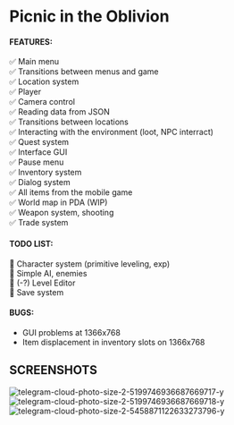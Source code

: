 # Picnic in the Oblivion

#### FEATURES:
✅ Main menu <br>
✅ Transitions between menus and game <br>
✅ Location system <br>
✅ Player <br>
✅ Camera control <br>
✅ Reading data from JSON <br>
✅ Transitions between locations <br>
✅ Interacting with the environment (loot, NPC interract)<br>
✅ Quest system <br>
✅ Interface GUI<br>
✅ Pause menu <br>
✅ Inventory system<br>
✅ Dialog system <br>
✅ All items from the mobile game <br>
✅ World map in PDA (WIP) <br>
✅ Weapon system, shooting <br>
✅ Trade system<br>

#### TODO LIST:
🔄 Character system (primitive leveling, exp) <br>
🔄 Simple AI, enemies <br>
🔄 (-?) Level Editor <br>
🔄 Save system <br>

#### BUGS:
- GUI problems at 1366x768 <br>
- Item displacement in inventory slots on 1366x768 <br>

## SCREENSHOTS
![telegram-cloud-photo-size-2-5199746936687669717-y](https://user-images.githubusercontent.com/64277255/154757412-4a1f3da6-0861-4a23-a3fc-83d7232b2237.jpg)
![telegram-cloud-photo-size-2-5199746936687669718-y](https://user-images.githubusercontent.com/64277255/154757421-8615de23-1991-49a4-82b8-58579240e220.jpg)
![telegram-cloud-photo-size-2-5458871122633273796-y](https://user-images.githubusercontent.com/64277255/154757389-c5509d40-fb7f-4678-aba0-526b428c75b4.jpg)
